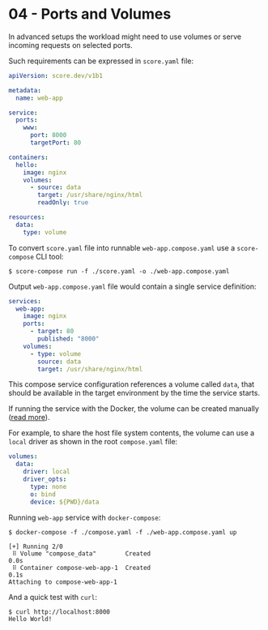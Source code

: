 # 04 - Ports and Volumes

In advanced setups the workload might need to use volumes or serve incoming requests on selected ports.

Such requirements can be expressed in `score.yaml` file:

```yaml
apiVersion: score.dev/v1b1

metadata:
  name: web-app

service:
  ports:
    www:
      port: 8000
      targetPort: 80

containers:
  hello:
    image: nginx
    volumes:
      - source: data
        target: /usr/share/nginx/html
        readOnly: true

resources:
  data:
    type: volume
```

To convert `score.yaml` file into runnable `web-app.compose.yaml` use a `score-compose` CLI tool:

```console
$ score-compose run -f ./score.yaml -o ./web-app.compose.yaml
```

Output `web-app.compose.yaml` file would contain a single service definition:

```yaml
services:
  web-app:
    image: nginx
    ports:
      - target: 80
        published: "8000"
    volumes:
      - type: volume
        source: data
        target: /usr/share/nginx/html
```

This compose service configuration references a volume called `data`, that should be available in the target environment by the time the service starts.

If running the service with the Docker, the volume can be created manually ([read more](https://docs.docker.com/storage/volumes/#create-and-manage-volumes)).

For example, to share the host file system contents, the volume can use a `local` driver as shown in the root `compose.yaml` file:

```yaml
volumes:
  data:
    driver: local
    driver_opts:
      type: none
      o: bind
      device: ${PWD}/data
```

Running `web-app` service with `docker-compose`:

```console
$ docker-compose -f ./compose.yaml -f ./web-app.compose.yaml up

[+] Running 2/0
 ⠿ Volume "compose_data"        Created                                                                                                                                           0.0s
 ⠿ Container compose-web-app-1  Created                                                                                                                                           0.1s
Attaching to compose-web-app-1
```

And a quick test with `curl`:

```console
$ curl http://localhost:8000
Hello World!
```